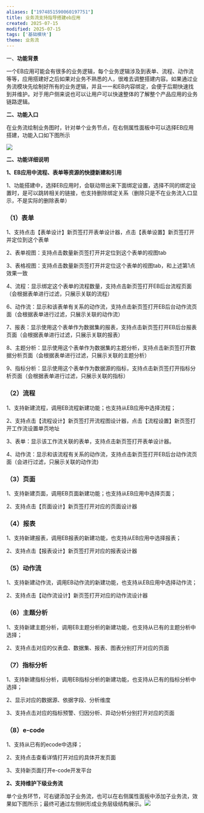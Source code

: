 ```yaml
---
aliases: ["1974851590060197751"]
title: 业务流支持指导搭建eb应用
created: 2025-07-15
modified: 2025-07-15
tags: ['基础模块']
theme: 业务流
---
```


一、**功能背景**

一个EB应用可能会有很多的业务逻辑，每个业务逻辑涉及到表单、流程、动作流等等，应用搭建好之后如果对业务不熟悉的人，很难去调整搭建内容。如果通过业务流模块先绘制好所有的业务逻辑，并且一一和EB内容绑定，会便于后期快速找到并维护。对于用户侧来说也可以让用户可以快速整体的了解整个产品应用的业务链路逻辑。

**二、功能入口**

在业务流绘制业务图时，针对单个业务节点，在右侧属性面板中可以选择EB应用搭建，功能入口如下图所示

![](18050c45ae1bf77381176a9946706a5e.jpg)

**二、功能详细说明**

**1、EB应用中流程、表单等资源的快捷新建和引用**

1、功能搭建中，选择EB应用时，会联动带出来下面绑定设置，选择不同的绑定设置时，是可以跳转相关的链接，也支持删除绑定关系（删除只是不在业务流入口显示，不是实际的删除表单）

### （1）表单

1、支持点击【表单设计】新页签打开表单设计器，点击【表单设置】新页签打开并定位到这个表单

2、表单视图：支持点击数量新页签打开并定位到这个表单的视图tab

3、表格视图：支持点击数量新页签打开并定位这个表单的视图tab，和上述第1点效果一致

4、流程：显示绑定这个表单的流程数量，支持点击新页签打开EB后台流程页面（会根据表单进行过滤，只展示关联的流程）

6、动作流：显示和该表单有关系的动作流，支持点击新页签打开EB后台动作流页面（会根据表单进行过滤，只展示关联的动作流）

7、报表：显示使用这个表单作为数据集的报表，支持点击新页签打开EB后台报表页面（会根据表单进行过滤，只展示关联的报表）

8、主题分析：显示使用这个表单作为数据集的主题分析，支持点击新页签打开数据分析页面（会根据表单进行过滤，只展示关联的主题分析）

9、指标分析：显示使用这个表单作为数据源的指标，支持点击新页签打开指标分析页面（会根据表单进行过滤，只展示关联的指标）

### （2）流程

1、支持新建流程，调用EB流程新建功能；也支持从EB应用中选择流程；

2、支持点击【流程设计】新页签打开流程图设计器，点击【流程设置】新页签打开工作流设置单页地址

3、表单：显示该工作流关联的表单，支持点击新页签打开表单设计器。

4、动作流：显示和该流程有关系的动作流，支持点击新页签打开EB后台动作流页面（会进行过滤，只展示关联的动作流)

### （3）页面

1、支持新建页面，调用EB页面新建功能；也支持从EB应用中选择页面；

2、支持点击【页面设计】新页签打开对应的页面设计器

### （4）**报表**

1、支持新建报表，调用EB报表的新建功能，也支持从EB应用中选择报表；

2、支持点击【报表设计】新页签打开对应的报表设计器

### **（5）动作流**

1、支持新建动作流，调用EB动作流的新建功能，也支持从EB应用中选择动作流；

2、支持点击【动作流设计】新页签打开对应的动作流设计器

### **（6）主题分析**

1、支持新建主题分析，调用EB主题分析的新建功能，也支持从已有的主题分析中选择；

2、支持点击对应的仪表盘、数据集、报表、图表分别打开对应的页面

### **（7）指标分析**

1、支持新建指标分析，调用EB指标分析的新建功能，也支持从已有的指标分析中选择；

2、显示对应的数据源、依据字段、分析维度

3、支持点击对应的指标预警、归因分析、异动分析分别打开对应的页面

### **（8）e-code**

1、支持从已有的ecode中选择；

2、支持点击查看详情打开对应的具体开发页面

3、支持新页面打开e-code开发平台

**2、支持维护下级业务流**

单个业务环节，可右键添加子业务流，也可以在右侧属性面板中添加子业务流，效果如下图所示；最终可通过左侧树形成业务层级结构展示。![](fb9a88895c8a545a5a2b3578efda8c7e.jpg)